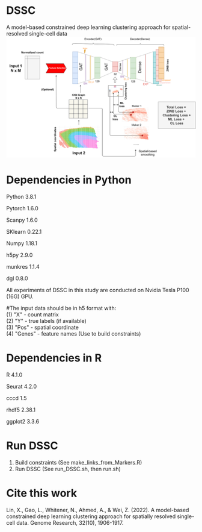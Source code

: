 # DSSC
A model-based constrained deep learning clustering approach for spatial-resolved single-cell data  
![Model structure](https://github.com/xianglin226/DSSC/blob/master/src/fig1_structure.png?raw=true)  

# Dependencies in Python  
Python 3.8.1

Pytorch 1.6.0

Scanpy 1.6.0

SKlearn 0.22.1

Numpy 1.18.1

h5py 2.9.0

munkres 1.1.4  

dgl 0.8.0

All experiments of DSSC in this study are conducted on Nvidia Tesla P100 (16G) GPU.

#The input data should be in h5 format with:  
(1) "X" - count matrix  
(2) "Y" - true labels (if available)  
(3) "Pos" - spatial coordinate  
(4) "Genes" - feature names (Use to build constraints)  

# Dependencies in R
R 4.1.0  

Seurat 4.2.0  

cccd 1.5  

rhdf5 2.38.1  

ggplot2 3.3.6  

# Run DSSC 
1) Build constraints (See make_links_from_Markers.R)  
2) Run DSSC (See run_DSSC.sh, then run.sh)  

# Cite this work  
Lin, X., Gao, L., Whitener, N., Ahmed, A., & Wei, Z. (2022). A model-based constrained deep learning clustering approach for spatially resolved single-cell data. Genome Research, 32(10), 1906-1917.
